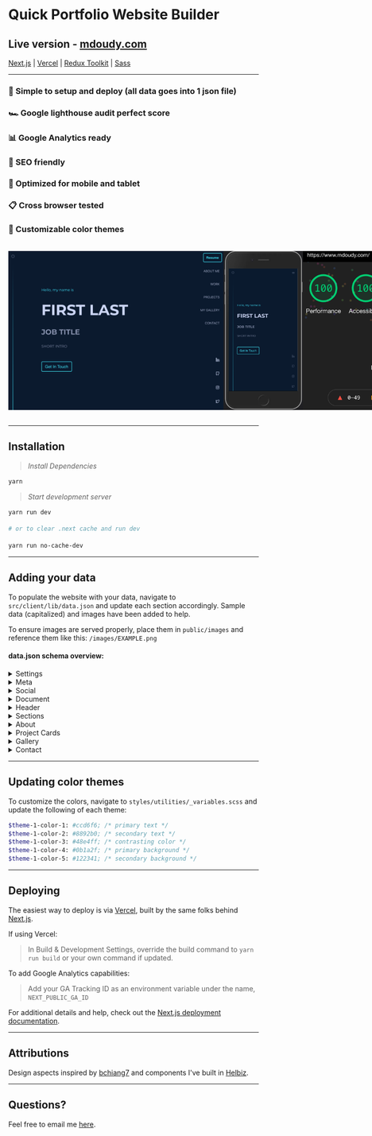 # Quick Portfolio Website Builder

## Live version - [mdoudy.com](https://www.mdoudy.com/)

[Next.js](https://nextjs.org/) | [Vercel](https://vercel.com/) | [Redux Toolkit](https://redux-toolkit.js.org/) | [Sass](https://sass-lang.com/)

---

### 🚀 Simple to setup and deploy (all data goes into 1 json file)
### 🏎 Google lighthouse audit perfect score
### 📊 Google Analytics ready
### 🔎 SEO friendly
### 📱 Optimized for mobile and tablet
### 📋 Cross browser tested
### 🎨 Customizable color themes

<br>
<div align="center">
  <div style="display: flex; align-items: flex-start;">
    <img src="public/images/readmeImages/demo-web-image.png" height="320px" />
    <img src="public/images/readmeImages/demo-mobile-image.png" height="320px" />
    <img src="public/images/readmeImages/demo-lighthouse-score.png" height="320px" />
  </div>
</div>
<br>

---

## Installation

> *Install Dependencies*

```sh
yarn
```

> *Start development server*

```sh
yarn run dev

# or to clear .next cache and run dev

yarn run no-cache-dev
```

---

## Adding your data
To populate the website with your data, navigate to `src/client/lib/data.json` and update each section accordingly. Sample data (capitalized) and images have been added to help.

To ensure images are served properly, place them in `public/images` and reference them like this: `/images/EXAMPLE.png`

#### data.json schema overview:

<details>
<summary>Settings</summary>
<br>

sideBarLocation available options: "left" or "right"

projectCards
- for projectCards alternating style, add projectCards section heading to showAlternatingCards array
- for less space between cards, add projectCards section heading to compactView array

```bash
"settings": {
  "sideBarLocation": "right",
  "projectCards": {
    "showAlternatingCards": ["WORK", "PROJECTS"],
    "compactView": ["PROJECTS"]
  }
}
```
</details>
<details>
<summary>Meta</summary>
<br>

Data used for SEO purposes

```bash
"meta": {
  "title": "META TITLE",
  "description": "META DESC",
  "mobileIcon": "/mobile-icon.png",
  "favIcon": "/favicon.ico",
  "language": "en-US",
  "canonical": "CANONICAL URL",
  "url": "URL",
  "twitterHandle": "TWITTER HANDLE"
}
```
</details>
<details>
<summary>Social</summary>
<br>

Used to show clickable social media icons in the sidebar. These are optional, so for the ones that are not needed, delete the corresponding lines.

```bash
"social": {
  "linkedin": "LINKEDIN URL",
  "github": "GITHUB URL",
  "instagram": "INSTAGRAM URL",
  "twitter": "TWITTER URL"
}
```
</details>
<details>
<summary>Document</summary>
<br>

Add a PDF version of your resume or other document to `public/docs` and add the corresponding path and desired file-name here.

```bash
"document": {
  "fileName": "MY-RESUME.pdf",
  "path": "/docs/temp.pdf"
}
```
</details>
<details>
<summary>Header</summary>
<br>
This displays the main header portion of the page. These are optional, so for the ones that are not needed, delete the corresponding lines. The ctaText is displayed in the button.

```bash
"header": {
  "preHeading": "Hello, my name is",
  "heading": "FIRST LAST",
  "subHeading": "JOB TITLE",
  "text": "SHORT INTRO",
  "ctaText": "Get In Touch"
}
```
</details>
<details>
<summary>Sections</summary>
<br>

Add the desired sections here using the format below.

The available types are `about`, `projectCards`, `gallery`, and `contact`. The headings of each will be used as the keys throughout the site, so these are required aand need to be unique.

Multiple instances of `projectCards` can be used, as long as the headings are unique.

These are all optional, so if a certain section is not needed, delete the corresponding lines.

```bash
"sections": [
  {
    "type": "about",
    "heading": "ABOUT ME"
  },
  {
    "type": "projectCards",
    "heading": "WORK"
  },
  {
    "type": "projectCards",
    "heading": "PROJECTS"
  },
  {
    "type": "gallery",
    "heading": "MY GALLERY"
  },
  {
    "type": "contact",
    "heading": "CONTACT"
  }
]
```
</details>
<details>
<summary>About</summary>
<br>

Fills the about section.

If html is needed rather than text for the content, replace the `content` key with `contentHtml`.

`image` is optional, so if not needed, delete the line.

```bash
"about": {
  "content": [
    "LOREM IPSUM DOLOR SIT AMET CONSECTETUR ADIPISICING ELIT.",
    "LOREM IPSUM DOLOR SIT AMET CONSECTETUR ADIPISICING ELIT."
  ],
  "image": "/images/about/TEMP-ME.png"
}
```
</details>
<details>
<summary>Project Cards</summary>
<br>

Fills each projectCards sections. Each projectCards section heading needs to be specified here with the desired corresponding data. In this example, the `WORK` and `PROJECTS` headings are used.

`title`, `description`, `tools`, `links`, `image`, and `highlights` are all optional, so if not needed, delete the corresponding lines.

`highlights` fills out the data used in the specified project's onClick popover.

If html is needed rather than text for the description, replace the `description` key with `descriptionHtml`.

```bash
"projectCards": {
  "WORK": [
    {
      "title": "WORK PROJECT 1",
      "description": "LOREM IPSUM DOLOR SIT AMET CONSECTETUR ADIPISICING ELIT.",
      "tools": ["TOOL 1", "TOOL 2"],
      "links": {
        "github": "GITHUB URL",
        "website": "WEBSITE URL"
      },
      "image": "/images/projectCards/TEMP-WORK-PROJECT-1-BANNER.png",
      "highlights": [
        {
          "heading": "POINT 1",
          "details": [
            "LOREM IPSUM DOLOR SIT AMET CONSECTETUR ADIPISICING ELIT.",
            "LOREM IPSUM DOLOR SIT AMET CONSECTETUR ADIPISICING ELIT."
          ],
          "media": "/images/projectCards/TEMP-WORK-PROJECT-1-POINT-1.gif"
        },
        {
          "heading": "POINT 2",
          "details": [
            "LOREM IPSUM DOLOR SIT AMET CONSECTETUR ADIPISICING ELIT."
          ]
        }
      ]
    },
    {
      "title": "WORK PROJECT 2",
      "description": "LOREM IPSUM DOLOR SIT AMET CONSECTETUR ADIPISICING ELIT."
    }
  ],
  "PROJECTS": [
    {
      "title": "PROJECT 1",
      "description": "LOREM IPSUM DOLOR SIT AMET CONSECTETUR ADIPISICING ELIT."
    }
  ]
}
```
</details>
<details>
<summary>Gallery</summary>
<br>

Fills out the gallery section of the site.

`thumbnail` is optional, but advised to reduce load time if images are too large.

```bash
"gallery": [
  {
    "image": "/images/gallery/TEMP-GALLERY-IMAGE.png",
    "thumbnail": "/images/gallery/TEMP-GALLERY-IMAGE-THUMBNAIL.png"
  },
  {
    "image": "/images/gallery/TEMP-GALLERY-IMAGE.png",
    "thumbnail": "/images/gallery/TEMP-GALLERY-IMAGE-THUMBNAIL.png"
  }
]
```
</details>
<details>
<summary>Contact</summary>
<br>

Fills out the contact section.

If html is needed rather than text, replace the `text` key with `textHtml`.

`ctaText` corresponds to the button text.

```bash
"contact": {
  "text": "LOREM IPSUM DOLOR SIT AMET CONSECTETUR ADIPISICING ELIT.",
  "ctaText": "Send Email",
  "email": "EMAIL@EMAIL.COM"
}
```
</details>

---

## Updating color themes
To customize the colors, navigate to `styles/utilities/_variables.scss` and update the following of each theme:

```bash
$theme-1-color-1: #ccd6f6; /* primary text */
$theme-1-color-2: #8892b0; /* secondary text */
$theme-1-color-3: #48e4ff; /* contrasting color */
$theme-1-color-4: #0b1a2f; /* primary background */
$theme-1-color-5: #122341; /* secondary background */
```

---

## Deploying

The easiest way to deploy is via [Vercel](https://vercel.com/), built by the same folks behind [Next.js](https://nextjs.org/).

If using Vercel:

> In Build & Development Settings, override the build command to `yarn run build` or your own command if updated.

To add Google Analytics capabilities:

> Add your GA Tracking ID as an environment variable under the name, `NEXT_PUBLIC_GA_ID`

For additional details and help, check out the [Next.js deployment documentation](https://nextjs.org/docs/deployment).

---

## Attributions
Design aspects inspired by [bchiang7](https://github.com/bchiang7/v4) and components I've built in [Helbiz](http://helbiz.com/).

---

## Questions?
Feel free to email me [here](mailto:michael.doudy@gmail.com).

